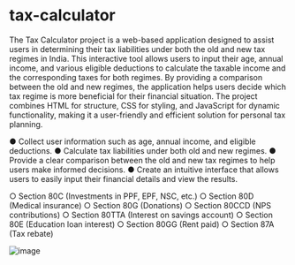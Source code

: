 # tax-calculator
The Tax Calculator project is a web-based application designed to assist users in determining their tax liabilities under both the old and new tax regimes in India. This interactive tool allows users to input their age, annual income, and various eligible deductions to calculate the taxable income and the corresponding taxes for both regimes. By providing a comparison between the old and new regimes, the application helps users decide which tax regime is more beneficial for their financial situation. The project combines HTML for structure, CSS for styling, and JavaScript for dynamic functionality, making it a user-friendly and efficient solution for personal tax planning.


● Collect user information such as age, annual income, and eligible deductions.
● Calculate tax liabilities under both old and new regimes.
● Provide a clear comparison between the old and new tax regimes to help users make informed decisions.
● Create an intuitive interface that allows users to easily input their financial details and view the results.

○ Section 80C (Investments in PPF, EPF, NSC, etc.)
○ Section 80D (Medical insurance)
○ Section 80G (Donations)
○ Section 80CCD (NPS contributions)
○ Section 80TTA (Interest on savings account)
○ Section 80E (Education loan interest)
○ Section 80GG (Rent paid)
○ Section 87A (Tax rebate)

![image](https://github.com/user-attachments/assets/d4126f0d-7993-4c84-89f9-7540bbbe1e46)
